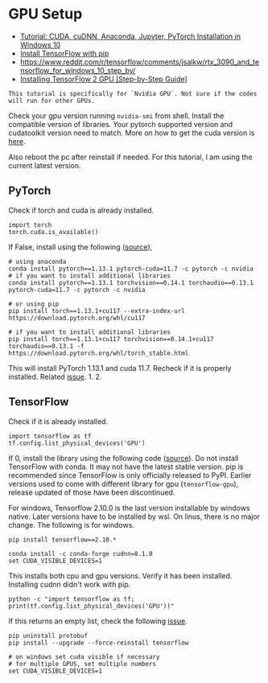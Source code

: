 # GPU Setup
* [Tutorial: CUDA, cuDNN, Anaconda, Jupyter, PyTorch Installation in Windows 10](https://sh-tsang.medium.com/tutorial-cuda-cudnn-anaconda-jupyter-pytorch-installation-in-windows-10-96b2a2f0ac57)
* [Install TensorFlow with pip](https://www.tensorflow.org/install/pip#windows-wsl2)
* https://www.reddit.com/r/tensorflow/comments/jsalkw/rtx_3090_and_tensorflow_for_windows_10_step_by/
* [Installing TensorFlow 2 GPU [Step-by-Step Guide]](https://neptune.ai/blog/installing-tensorflow-2-gpu-guide)


```{warning}
This tutorial is specifically for `Nvidia GPU`. Not sure if the codes will run for other GPUs. 
```

Check your gpu version running `nvidia-smi` from shell. Install the compatible version of libraries. Your pytorch supported version and cudatoolkit version need to match. More on how to get the cuda version is [here](https://stackoverflow.com/questions/9727688/how-to-get-the-cuda-version).

Also reboot the pc after reinstall if needed. For this tutorial, I am using the current latest version.

## PyTorch

Check if torch and cuda is already installed.

```{code-block} python
import torch
torch.cuda.is_available()
```

If False, install using the following ([source](https://pytorch.org/get-started/previous-versions/#v1131)),

```
# using anaconda
conda install pytorch==1.13.1 pytorch-cuda=11.7 -c pytorch -c nvidia
# if you want to install additional libraries
conda install pytorch==1.13.1 torchvision==0.14.1 torchaudio==0.13.1 pytorch-cuda=11.7 -c pytorch -c nvidia

# or using pip
pip install torch==1.13.1+cu117 --extra-index-url https://download.pytorch.org/whl/cu117

# if you want to install additional libraries
pip install torch==1.13.1+cu117 torchvision==0.14.1+cu117 torchaudio==0.13.1 -f https://download.pytorch.org/whl/torch_stable.html
```

This will install PyTorch 1.13.1 and cuda 11.7. Recheck if it is properly installed. Related [issue](https://discuss.pytorch.org/t/pytorch-cannot-find-gpu-2021-version/135701/2).
1. 
2. 

## TensorFlow

Check if it is already installed.

```{code-block} python
import tensorflow as tf
tf.config.list_physical_devices('GPU')
```

If 0, install the library using the following code ([source](https://www.tensorflow.org/install/pip)). Do not install TensorFlow with conda. It may not have the latest stable version. pip is recommended since TensorFlow is only officially released to PyPI. Earlier versions used to come with different library for gpu (`tensorflow-gpu`), release updated of those have been discontinued.

For windows, Tensorflow 2.10.0 is the last version installable by windows native. Later versions have to be installed by wsl. On linus, there is no major change. The following is for windows.

```
pip install tensorflow==2.10.*

conda install -c conda-forge cudnn=8.1.0
set CUDA_VISIBLE_DEVICES=1
```

This installs both cpu and gpu versions. Verify it has been installed. Installing cudnn didn't work with pip.

```
python -c "import tensorflow as tf; print(tf.config.list_physical_devices('GPU'))"
```

If this returns an empty list, check the following [issue](https://stackoverflow.com/questions/42326748/tensorflow-on-gpu-no-known-devices-despite-cudas-devicequery-returning-a-pas).

```
pip uninstall protobuf
pip install --upgrade --force-reinstall tensorflow

# on windows set cuda visible if necessary
# for multiple GPUS, set multiple numbers
set CUDA_VISIBLE_DEVICES=1
```